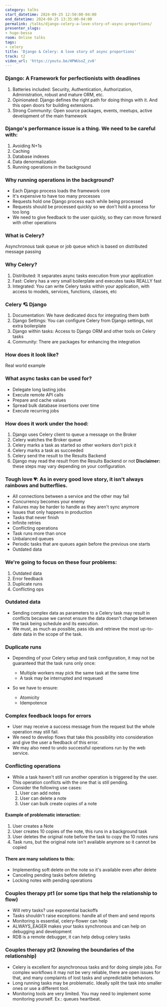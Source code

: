 ```yaml
---
category: talks
start_datetime: 2024-09-25 12:50:00-04:00
end_datetime: 2024-09-25 13:35:00-04:00
permalink: /talks/django-celery-a-love-story-of-async-proportions/
presenter_slugs:
- hugo-bessa
room: Online talks
tags:
- celery
title: 'Django & Celery: A love story of async proportions'
track: t2
video_url: 'https://youtu.be/HPWUsoZ_zv0'
---
```


### Django: A Framework for perfectionists with deadlines
1. Batteries included: Security, Authentication, Authorization, Administration, robust and mature ORM, etc.
2. Opinionated: Django defines the right path for doing things with it. And this open doors for building extensions.
3. Strong Community: Open source packages, events, meetups, active development of the main framework

### Django's performance issue is a thing. We need to be careful with:
1. Avoiding N+1s
2. Caching
3. Database indexes
4. Data denormalization
5. Running operations in the background

### Why running operations in the background?
* Each Django process loads the framework core
* It's expensive to have too many processes
* Requests hold one Django process each while being processed
* Requests should be processed quickly so we don't hold a process for too long
* We need to give feedback to the user quickly, so they can move forward with other operations

### What is Celery?
Asynchronous task queue or job queue which is based on distributed message passing

### Why Celery?
1. Distributed: It separates async tasks execution from your application
2. Fast: Celery has a very small boilerplate and executes tasks REALLY fast
3. Integrated: You can write Celery tasks within your application, with access to models, services, functions, classes, etc

### Celery 💘 Django
1. Documentation: We have dedicated docs for integrating them both
2. Django Settings: You can configure Celery from Django settings, not extra boilerplate
3. Django within tasks: Access to Django ORM and other tools on Celery tasks
4. Community: There are packages for enhancing the integration

### How does it look like?
Real world example

### What async tasks can be used for?
* Delegate long lasting jobs
* Execute remote API calls
* Prepare and cache values
* Spread bulk database insertions over time
* Execute recurring jobs

### How does it work under the hood:
1. Django uses Celery client to queue a message on the Broker
2. Celery watches the Broker queue
3. Celery marks a task as started so other workers don't pick it
4. Celery marks a task as succeeded
5. Celery send the result to the Results Backend
6. Django may read the result from the Results Backend or not
**Disclaimer:** these steps may vary depending on your configuration.


### Tough love 💔: As in every good love story, it isn't always rainbows and butterflies.
* All connections between a service and the other may fail
* Concurrency becomes your enemy
* Failures may be harder to handle as they aren't sync anymore
* Issues that only happens in production
* Tasks that never finish
* Infinite retries
* Conflicting operations
* Task runs more than once
* Unbalanced queues
* Periodic tasks that are queues again before the previous one starts
* Outdated data

### We're going to focus on these four problems:
1. Outdated data
3. Error feedback
2. Duplicate runs
4. Conflicting ops

### Outdated data
* Sending complex data as parameters to a Celery task may result in conflicts because we cannot ensure the data doesn't change between the task being schedule and its execution.
* We must, as much as possible, pass ids and retrieve the most up-to-date data in the scope of the task.

### Duplicate runs
* Depending of your Celery setup and task configuration, it may not be guaranteed that the task runs only once:
  - Multiple workers may pick the same task at the same time
  - A task may be interrupted and requeued

* So we have to ensure:
  - Atomicity
  - Idempotence

### Complex feedback loops for errors
* User may receive a success message from the request but the whole operation may still fail.
* We need to develop flows that take this possibility into consideration and give the user a feedback of this error.
* We may also need to undo successful operations run by the web service.

### Conflicting operations
* While a task haven't still run another operation is triggered by the user. This operation conflicts with the one that is still pending.
* Consider the following use cases:
  1. User can add notes
  2. User can delete a note
  3. User can bulk create copies of a note

#### Example of problematic interaction: 
1. User creates a Note
2. User creates 10 copies of the note, this runs in a background task
3. User deletes the original note before the task to copy the 10 notes runs
4. Task runs, but the original note isn't available anymore so it cannot be copied

#### There are many solutions to this:
* Implementing soft delete on the note so it's available even after delete
* Canceling pending tasks before deleting
* Locking notes with pending operations

### Couples therapy pt1 (or some tips that help the relationship to flow)
* Will retry tasks? use exponential backoffs
* Tasks shouldn't raise exceptions: handle all of them and send reports
* Monitoring is essential, celery-flower can help
* ALWAYS_EAGER makes your tasks synchronous and can help on debugging and development
* RDB is a remote debugger, it can help debug celery tasks

### Couples therapy pt2 (knowing the boundaries of the relationship)
* Celery is excellent for asynchronous tasks and for doing simple jobs. For complex workflows it may not be very reliable, there are open issues for that, and many complaints of lost tasks and unpredictable behaviors.
* Long running tasks may be problematic. Ideally split the task into smaller ones or use a different tool.
* Monitoring tools are very limited. You may need to implement some monitoring yourself. Ex.: queues heartbeat.
